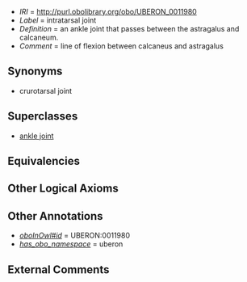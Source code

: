  * *IRI* = http://purl.obolibrary.org/obo/UBERON_0011980
 * *Label* = intratarsal joint
 * *Definition* = an ankle joint that passes between the astragalus and calcaneum.
 * *Comment* = line of flexion between calcaneus and astragalus

## Synonyms

 * crurotarsal joint

## Superclasses

 * [ankle joint](../../UBERON/88/UBERON_0001488.md)

## Equivalencies


## Other Logical Axioms


## Other Annotations

 * *[oboInOwl#id](../../id/oboInOwl#id.md)* = UBERON:0011980
 * *[has_obo_namespace](../../ce/oboInOwl#hasOBONamespace.md)* = uberon

## External Comments

